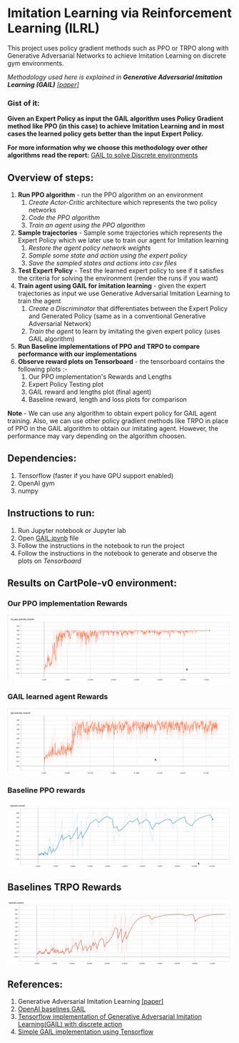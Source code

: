 # Imitation Learning via Reinforcement Learning (ILRL)

This project uses policy gradient methods such as PPO or TRPO along with Generative Adversarial Networks to achieve Imitation Learning on discrete gym environments.

*Methodology used here is explained in **Generative Adversarial Imitation Learning (GAIL)** [[paper]](https://arxiv.org/pdf/1606.03476.pdf)*

### Gist of it:

**Given an Expert Policy as input the GAIL algorithm uses Policy Gradient method like PPO (in this case) to achieve Imitation Learning and in most cases the learned policy gets better than the input Expert Policy.**


**For more information why we choose this methodology over other algorithms read the report:** [GAIL to solve Discrete environments](https://github.com/prasadchelsea33/imitation-learning/blob/master/Report/PPO(Prasad%20Madhale).pdf)

## Overview of steps:
1. **Run PPO algorithm** - run the PPO algorithm on an environment
    1. *Create Actor-Critic* architecture which represents the two policy networks
    2. *Code the PPO algorithm*
    3. *Train an agent using the PPO algorithm*
2. **Sample trajectories** - Sample some trajectories which represents the Expert Policy which we later use to train our agent for Imitation learning
    1. *Restore the agent policy network weights*
    2. *Sample some state and action using the expert policy*
    3. *Save the sampled states and actions into csv files*
3. **Test Expert Policy** - Test the learned expert policy to see if it satisfies the criteria for solving the environment (render the runs if you want)  
4. **Train agent using GAIL for imitation learning** - given the expert trajectories as input we use Generative Adversarial Imitation Learning to train the agent
    1. *Create a Discriminator* that differentiates between the Expert Policy and Generated Policy (same as in a conventional Generative Adversarial Network)
    2. *Train the agent* to learn by imitating the given expert policy (uses GAIL algorithm)
5. **Run Baseline implementations of PPO and TRPO to compare performance with our implementations**
6. **Observe reward plots on Tensorboard** - the tensorboard contains the following plots :-
    1. Our PPO implementation's Rewards and Lengths
    2. Expert Policy Testing plot
    3. GAIL reward and lengths plot (final agent)
    4. Baseline reward, length and loss plots for comparison
    
**Note** - We can use any algorithm to obtain expert policy for GAIL agent training. Also, we can use other policy gradient methods like TRPO in place of PPO in the GAIL algorithm to obtain our imitating agent. However, the performance may vary depending on the algorithm choosen.

## Dependencies:
1. Tensorflow (faster if you have GPU support enabled)
2. OpenAI gym
3. numpy

## Instructions to run:
1. Run Jupyter notebook or Jupyter lab
2. Open [GAIL.ipynb](https://github.com/prasadchelsea33/imitation-learning/blob/master/GAIL.ipynb) file
3. Follow the instructions in the notebook to run the project
4. Follow the instructions in the notebook to generate and observe the plots on *Tensorboard*

## Results on CartPole-v0 environment:

### Our PPO implementation Rewards
![Our PPO implementation Rewards](./plots/my_ppo.png)

### GAIL learned agent Rewards
![GAIL rewards](./plots/gail_rewards.png)

### Baseline PPO rewards
![Baselines PPO rewards](./plots/baseline_ppo.png)

## Baselines TRPO Rewards
![Baselines TRPO rewards](./plots/baseline_trpo.png)

## References:
1. Generative Adversarial Imitation Learning [[paper]](https://arxiv.org/pdf/1606.03476.pdf)
2. [OpenAI baselines GAIL](https://github.com/openai/baselines/tree/master/baselines/gail)
3. [Tensorflow implementation of Generative Adversarial Imitation Learning(GAIL) with discrete action](https://github.com/uidilr/gail_ppo_tf)
4. [Simple GAIL implementation using Tensorflow](https://github.com/AndyHsiao26/GAIL-Tensorflow)
